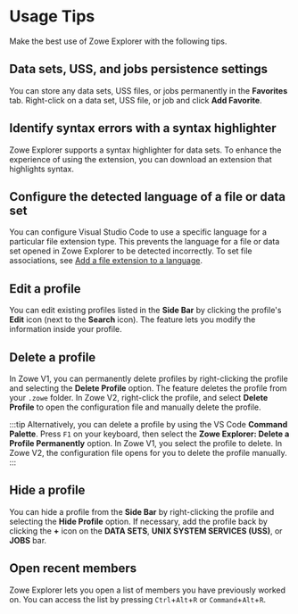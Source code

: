 # Usage Tips

Make the best use of Zowe Explorer with the following tips.

## Data sets, USS, and jobs persistence settings
You can store any data sets, USS files, or jobs permanently in the **Favorites** tab. Right-click on a data set, USS file, or job and click **Add Favorite**.

## Identify syntax errors with a syntax highlighter
Zowe Explorer supports a syntax highlighter for data sets. To enhance the experience of using the extension, you can download an extension that highlights syntax.

## Configure the detected language of a file or data set

You can configure Visual Studio Code to use a specific language for a particular file extension type. This prevents the language for a file or data set opened in Zowe Explorer to be detected incorrectly. To set file associations, see [Add a file extension to a language](https://code.visualstudio.com/docs/languages/overview#_add-a-file-extension-to-a-language).

## Edit a profile
You can edit existing profiles listed in the **Side Bar** by clicking the profile's **Edit** icon (next to the **Search** icon). The feature lets you modify the information inside your profile.

## Delete a profile
In Zowe V1, you can permanently delete profiles by right-clicking the profile and selecting the **Delete Profile** option. The feature deletes the profile from your `.zowe` folder. In Zowe V2, right-click the profile, and select **Delete Profile** to open the configuration file and manually delete the profile.

:::tip
Alternatively, you can delete a profile  by using the VS Code **Command Palette**. Press `F1` on your keyboard, then select the **Zowe Explorer: Delete a Profile Permanently** option. In Zowe V1, you select the profile to delete. In Zowe V2, the configuration file opens for you to delete the profile manually.
:::

## Hide a profile
You can hide a profile from the **Side Bar** by right-clicking the profile and selecting the **Hide Profile** option. If necessary, add the profile back by clicking the **+** icon on the **DATA SETS**, **UNIX SYSTEM SERVICES (USS)**, or **JOBS** bar.

## Open recent members
Zowe Explorer lets you open a list of members you have previously worked on. You can access the list by pressing `Ctrl`+`Alt`+`R` or `Command`+`Alt`+`R`.
